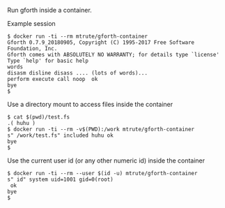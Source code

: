 Run gforth inside a container.

Example session 

```shell
$ docker run -ti --rm mtrute/gforth-container
Gforth 0.7.9_20180905, Copyright (C) 1995-2017 Free Software Foundation, Inc.
Gforth comes with ABSOLUTELY NO WARRANTY; for details type `license'
Type `help' for basic help
words 
disasm disline disass .... (lots of words)...
perform execute call noop  ok
bye 
$
```

Use a directory mount to access files inside the container

```shell
$ cat $(pwd)/test.fs
.( huhu )
$ docker run -ti --rm -v$(PWD):/work mtrute/gforth-container
s" /work/test.fs" included huhu ok
bye
$
```

Use the current user id (or any other numeric id) inside the container

```shell
$ docker run -ti --rm --user $(id -u) mtrute/gforth-container
s" id" system uid=1001 gid=0(root)
 ok
bye
$
```
